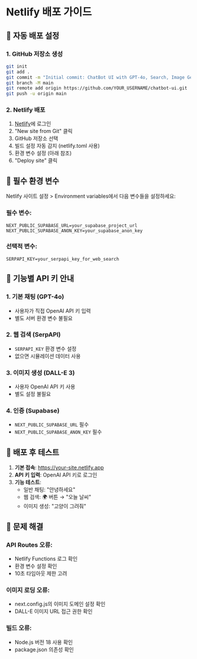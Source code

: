 # Netlify 배포 가이드

## 🚀 자동 배포 설정

### 1. GitHub 저장소 생성
```bash
git init
git add .
git commit -m "Initial commit: ChatBot UI with GPT-4o, Search, Image Generation"
git branch -M main
git remote add origin https://github.com/YOUR_USERNAME/chatbot-ui.git
git push -u origin main
```

### 2. Netlify 배포
1. [Netlify](https://netlify.com)에 로그인
2. "New site from Git" 클릭
3. GitHub 저장소 선택
4. 빌드 설정 자동 감지 (netlify.toml 사용)
5. 환경 변수 설정 (아래 참조)
6. "Deploy site" 클릭

## 🔧 필수 환경 변수

Netlify 사이트 설정 > Environment variables에서 다음 변수들을 설정하세요:

### 필수 변수:
```
NEXT_PUBLIC_SUPABASE_URL=your_supabase_project_url
NEXT_PUBLIC_SUPABASE_ANON_KEY=your_supabase_anon_key
```

### 선택적 변수:
```
SERPAPI_KEY=your_serpapi_key_for_web_search
```

## 🎯 기능별 API 키 안내

### 1. 기본 채팅 (GPT-4o)
- 사용자가 직접 OpenAI API 키 입력
- 별도 서버 환경 변수 불필요

### 2. 웹 검색 (SerpAPI)
- `SERPAPI_KEY` 환경 변수 설정
- 없으면 시뮬레이션 데이터 사용

### 3. 이미지 생성 (DALL-E 3)
- 사용자 OpenAI API 키 사용
- 별도 설정 불필요

### 4. 인증 (Supabase)
- `NEXT_PUBLIC_SUPABASE_URL` 필수
- `NEXT_PUBLIC_SUPABASE_ANON_KEY` 필수

## 📱 배포 후 테스트

1. **기본 접속**: https://your-site.netlify.app
2. **API 키 입력**: OpenAI API 키로 로그인
3. **기능 테스트**:
   - 일반 채팅: "안녕하세요"
   - 웹 검색: 🌍 버튼 → "오늘 날씨"
   - 이미지 생성: "고양이 그려줘"

## 🔧 문제 해결

### API Routes 오류:
- Netlify Functions 로그 확인
- 환경 변수 설정 확인
- 10초 타임아웃 제한 고려

### 이미지 로딩 오류:
- next.config.js의 이미지 도메인 설정 확인
- DALL-E 이미지 URL 접근 권한 확인

### 빌드 오류:
- Node.js 버전 18 사용 확인
- package.json 의존성 확인
